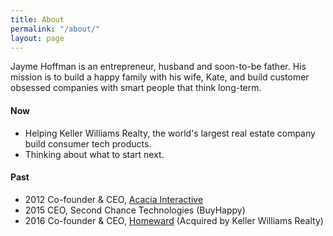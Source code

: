 ```yaml
---
title: About
permalink: "/about/"
layout: page
---
```


Jayme Hoffman is an entrepreneur, husband and soon-to-be father. His mission is to build a happy family with his wife, Kate, and build customer obsessed companies with smart people that think long-term.

#### Now
* Helping Keller Williams Realty, the world's largest real estate company build consumer tech products.
* Thinking about what to start next.


#### Past
* 2012 Co-founder & CEO, [Acacia Interactive](https://angel.co/acacia)
* 2015 CEO, Second Chance Technologies (BuyHappy)
* 2016 Co-founder & CEO, [Homeward](https://homeward.io/) (Acquired by Keller Williams Realty)
